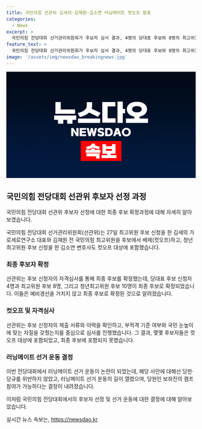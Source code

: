 ```yaml
---
title: 국민의힘 선관위 김세의·김재원·김소연 러닝메이트 컷오프 발표
categories:
  - News
excerpt: >
  국민의힘 전당대회 선거관리위원회가 후보자 심사 결과, 4명의 당대표 후보와 8명의 최고위원 후보를 최종 확정했다. 논란이 된 러닝메이트 선거 운동은 당헌·당규를 위반하지 않았다는 결정을 받았으며, 러닝메이트를 둘러싼 논란은 잠재적으로 해결될 전망이다. 일부에서는 이에 대한 반대 의견도 있었지만, 선관위는 기존 관행을 존중할 필요가 있다고 밝혔다. 최종 후보자가 결정되는 예비경선은 다음달 3일부터 시작돼, 총 4명이 최종 후보로 확정될 것으로 예상된다.
feature_text: >
  국민의힘 전당대회 선거관리위원회가 후보자 심사 결과, 4명의 당대표 후보와 8명의 최고위원 후보를 최종 확정했다. 논란이 된 러닝메이트 선거 운동은 당헌·당규를 위반하지 않았다는 결정을 받았으며, 러닝메이트를 둘러싼 논란은 잠재적으로 해결될 전망이다. 일부에서는 이에 대한 반대 의견도 있었지만, 선관위는 기존 관행을 존중할 필요가 있다고 밝혔다. 최종 후보자가 결정되는 예비경선은 다음달 3일부터 시작돼, 총 4명이 최종 후보로 확정될 것으로 예상된다.
image: '/assets/img/newsdao_breakingnews.jpg'
---
```


<p><img src="/assets/img/newsdao_breakingnews.jpg" alt="koreaapp 속보" /></p>

<h2 data-ke-size="size26">국민의힘 전당대회 선관위 후보자 선정 과정</h2>

<p>국민의힘 전당대회 선관위 후보자 선정에 대한 최종 후보 확정과정에 대해 자세히 알아보겠습니다.</p>

<p data-ke-size="size16">국민의힘 전당대회 선거관리위원회(선관위)는 27일 최고위원 후보 신청을 한 김세의 가로세로연구소 대표와 김재원 전 국민의힘 최고위원을 후보에서 배제(컷오프)하고, 청년최고위원 후보 신청을 한 김소연 변호사도 컷오프 대상에 포함했습니다.</p>

<h3 data-ke-size="size24">최종 후보자 확정</h3>

<p data-ke-size="size16">선관위는 후보 신청자의 자격심사를 통해 최종 후보를 확정했는데, 당대표 후보 신청자 4명과 최고위원 후보 8명, 그리고 청년최고위원 후보 10명이 최종 후보로 확정되었습니다. 이들은 예비경선을 거치지 않고 최종 후보로 확정된 것으로 알려졌습니다.</p>

<h3 data-ke-size="size24">컷오프 및 자격심사</h3>

<p data-ke-size="size16">선관위는 후보 신청자의 제출 서류와 이력을 확인하고, 부적격 기준 여부와 국민 눈높이에 맞는 자질을 갖췄는지를 중심으로 심사를 진행했습니다. 그 결과, 몇몇 후보자들은 컷오프 대상에 포함되었고, 최종 후보에 포함되지 못했습니다.</p>

<h3 data-ke-size="size24">러닝메이트 선거 운동 결정</h3>

<p data-ke-size="size16">이번 전당대회에서 러닝메이트 선거 운동이 논란이 되었는데, 해당 사안에 대해선 당헌·당규를 위반하지 않았고, 러닝메이트 선거 운동의 길이 열렸으며, 당원인 보좌진의 캠프 참여가 가능하다는 결정이 내려졌습니다.</p>

<p>이처럼 국민의힘 전당대회에서의 후보자 선정 및 선거 운동에 대한 결정에 대해 알아보았습니다.</p>
실시간 뉴스 속보는, <a href="https://newsdao.kr" rel="dofollow">https://newsdao.kr</a>


